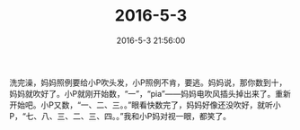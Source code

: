 ﻿---
title: "2016-5-3"
date: 2016-5-3 21:56:00
tags:
categories: 爸爸
---
洗完澡，妈妈照例要给小P吹头发，小P照例不肯，要逃。妈妈说，那你数到十，妈妈就吹好了。小P就刚开始数，“一”，“pia”——妈妈电吹风插头掉出来了。重新开始吧。小P又数，“一、二、三。。”眼看快数完了，妈妈好像还没吹好，就听小P，“七、八、三、二、三、四。。”我和小P妈对视一眼，都笑了。 ​​​​ 